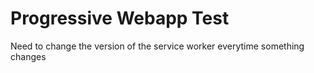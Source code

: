 # Progressive Webapp Test

Need to change the version of the service worker everytime something changes
